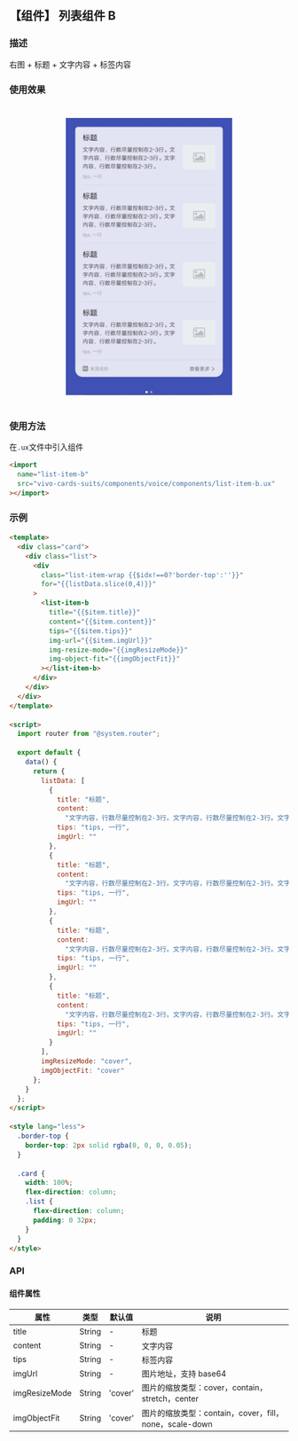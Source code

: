 ## 【组件】 列表组件 B

### 描述

右图 + 标题 + 文字内容 + 标签内容

### 使用效果

<div style="text-align: center;margin: 40px;">
  <img src="../../assets/voice-list-item-b.jpg" style="width:300px" alt="voice-list-item-b"/>
</div>

### 使用方法

在`.ux`文件中引入组件

```html
<import
  name="list-item-b"
  src="vivo-cards-suits/components/voice/components/list-item-b.ux"
></import>
```

### 示例

```html
<template>
  <div class="card">
    <div class="list">
      <div
        class="list-item-wrap {{$idx!==0?'border-top':''}}"
        for="{{listData.slice(0,4)}}"
      >
        <list-item-b
          title="{{$item.title}}"
          content="{{$item.content}}"
          tips="{{$item.tips}}"
          img-url="{{$item.imgUrl}}"
          img-resize-mode="{{imgResizeMode}}"
          img-object-fit="{{imgObjectFit}}"
        ></list-item-b>
      </div>
    </div>
  </div>
</template>

<script>
  import router from "@system.router";

  export default {
    data() {
      return {
        listData: [
          {
            title: "标题",
            content:
              "文字内容，行数尽量控制在2-3行。文字内容，行数尽量控制在2-3行。文字内容，行数尽量控制在2-3行。",
            tips: "tips, 一行",
            imgUrl: ""
          },
          {
            title: "标题",
            content:
              "文字内容，行数尽量控制在2-3行。文字内容，行数尽量控制在2-3行。文字内容，行数尽量控制在2-3行。",
            tips: "tips, 一行",
            imgUrl: ""
          },
          {
            title: "标题",
            content:
              "文字内容，行数尽量控制在2-3行。文字内容，行数尽量控制在2-3行。文字内容，行数尽量控制在2-3行。",
            tips: "tips, 一行",
            imgUrl: ""
          },
          {
            title: "标题",
            content:
              "文字内容，行数尽量控制在2-3行。文字内容，行数尽量控制在2-3行。文字内容，行数尽量控制在2-3行。",
            tips: "tips, 一行",
            imgUrl: ""
          }
        ],
        imgResizeMode: "cover",
        imgObjectFit: "cover"
      };
    }
  };
</script>

<style lang="less">
  .border-top {
    border-top: 2px solid rgba(0, 0, 0, 0.05);
  }

  .card {
    width: 100%;
    flex-direction: column;
    .list {
      flex-direction: column;
      padding: 0 32px;
    }
  }
</style>
```

### API

#### 组件属性

| 属性          | 类型   | 默认值  | 说明                                                   |
| ------------- | ------ | ------- | ------------------------------------------------------ |
| title         | String | -       | 标题                                                   |
| content       | String | -       | 文字内容                                               |
| tips          | String | -       | 标签内容                                               |
| imgUrl        | String | -       | 图片地址，支持 base64                                  |
| imgResizeMode | String | 'cover' | 图片的缩放类型：cover，contain，stretch，center        |
| imgObjectFit  | String | 'cover' | 图片的缩放类型：contain，cover，fill，none，scale-down |
